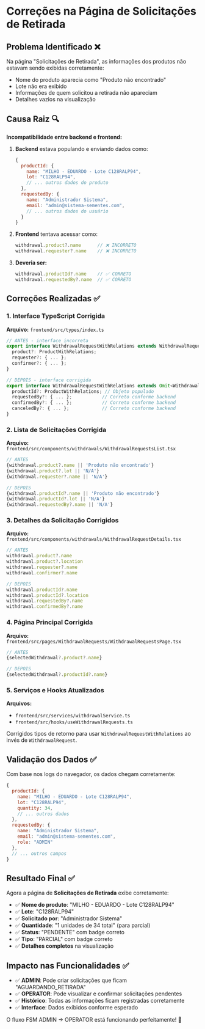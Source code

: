 # Correções na Página de Solicitações de Retirada

## Problema Identificado ❌

Na página "Solicitações de Retirada", as informações dos produtos não estavam sendo exibidas corretamente:
- Nome do produto aparecia como "Produto não encontrado"
- Lote não era exibido
- Informações de quem solicitou a retirada não apareciam
- Detalhes vazios na visualização

## Causa Raiz 🔍

**Incompatibilidade entre backend e frontend:**

1. **Backend** estava populando e enviando dados como:
   ```javascript
   {
     productId: {
       name: "MILHO - EDUARDO - Lote C128RALP94",
       lot: "C128RALP94",
       // ... outros dados do produto
     },
     requestedBy: {
       name: "Administrador Sistema", 
       email: "admin@sistema-sementes.com",
       // ... outros dados do usuário
     }
   }
   ```

2. **Frontend** tentava acessar como:
   ```typescript
   withdrawal.product?.name      // ❌ INCORRETO
   withdrawal.requester?.name    // ❌ INCORRETO
   ```

3. **Deveria ser:**
   ```typescript
   withdrawal.productId?.name    // ✅ CORRETO
   withdrawal.requestedBy?.name  // ✅ CORRETO
   ```

## Correções Realizadas ✅

### 1. Interface TypeScript Corrigida
**Arquivo:** `frontend/src/types/index.ts`

```typescript
// ANTES - interface incorreta
export interface WithdrawalRequestWithRelations extends WithdrawalRequest {
  product?: ProductWithRelations;
  requester?: { ... };
  confirmer?: { ... };
}

// DEPOIS - interface corrigida
export interface WithdrawalRequestWithRelations extends Omit<WithdrawalRequest, 'productId' | 'requestedBy' | 'confirmedBy' | 'canceledBy'> {
  productId?: ProductWithRelations; // Objeto populado
  requestedBy?: { ... };           // Correto conforme backend
  confirmedBy?: { ... };           // Correto conforme backend
  canceledBy?: { ... };            // Correto conforme backend
}
```

### 2. Lista de Solicitações Corrigida
**Arquivo:** `frontend/src/components/withdrawals/WithdrawalRequestsList.tsx`

```typescript
// ANTES
{withdrawal.product?.name || 'Produto não encontrado'}
{withdrawal.product?.lot || 'N/A'}
{withdrawal.requester?.name || 'N/A'}

// DEPOIS  
{withdrawal.productId?.name || 'Produto não encontrado'}
{withdrawal.productId?.lot || 'N/A'}
{withdrawal.requestedBy?.name || 'N/A'}
```

### 3. Detalhes da Solicitação Corrigidos
**Arquivo:** `frontend/src/components/withdrawals/WithdrawalRequestDetails.tsx`

```typescript
// ANTES
withdrawal.product?.name
withdrawal.product?.location
withdrawal.requester?.name
withdrawal.confirmer?.name

// DEPOIS
withdrawal.productId?.name
withdrawal.productId?.location  
withdrawal.requestedBy?.name
withdrawal.confirmedBy?.name
```

### 4. Página Principal Corrigida
**Arquivo:** `frontend/src/pages/WithdrawalRequests/WithdrawalRequestsPage.tsx`

```typescript
// ANTES
{selectedWithdrawal?.product?.name}

// DEPOIS
{selectedWithdrawal?.productId?.name}
```

### 5. Serviços e Hooks Atualizados
**Arquivos:** 
- `frontend/src/services/withdrawalService.ts`
- `frontend/src/hooks/useWithdrawalRequests.ts`

Corrigidos tipos de retorno para usar `WithdrawalRequestWithRelations` ao invés de `WithdrawalRequest`.

## Validação dos Dados ✅

Com base nos logs do navegador, os dados chegam corretamente:
```javascript
{
  productId: {
    name: "MILHO - EDUARDO - Lote C128RALP94",
    lot: "C128RALP94", 
    quantity: 34,
    // ... outros dados
  },
  requestedBy: {
    name: "Administrador Sistema",
    email: "admin@sistema-sementes.com",
    role: "ADMIN"
  },
  // ... outros campos
}
```

## Resultado Final ✅

Agora a página de **Solicitações de Retirada** exibe corretamente:

- ✅ **Nome do produto**: "MILHO - EDUARDO - Lote C128RALP94"
- ✅ **Lote**: "C128RALP94" 
- ✅ **Solicitado por**: "Administrador Sistema"
- ✅ **Quantidade**: "1 unidades de 34 total" (para parcial)
- ✅ **Status**: "PENDENTE" com badge correto
- ✅ **Tipo**: "PARCIAL" com badge correto  
- ✅ **Detalhes completos** na visualização

## Impacto nas Funcionalidades ✅

- ✅ **ADMIN**: Pode criar solicitações que ficam "AGUARDANDO_RETIRADA"
- ✅ **OPERATOR**: Pode visualizar e confirmar solicitações pendentes
- ✅ **Histórico**: Todas as informações ficam registradas corretamente
- ✅ **Interface**: Dados exibidos conforme esperado

O fluxo FSM ADMIN → OPERATOR está funcionando perfeitamente! 🎯